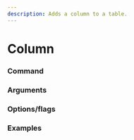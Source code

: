 ```yaml
---
description: Adds a column to a table.
---
```


# Column

### Command



### Arguments



### Options/flags



### Examples

